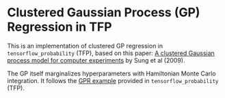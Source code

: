 # Clustered Gaussian Process (GP) Regression in TFP

This is an implementation of clustered GP regression in `tensorflow_probability` (TFP), based on this paper: [A clustered Gaussian process model for computer experiments](https://arxiv.org/abs/1911.04602) by Sung et al (2009).

The GP itself marginalizes hyperparameters with Hamiltonian Monte Carlo integration. It follows the [GPR example](https://github.com/tensorflow/probability/blob/v0.11.0/tensorflow_probability/examples/jupyter_notebooks/Gaussian_Process_Regression_In_TFP.ipynb) provided in `tensorflow_probability` (TFP).
